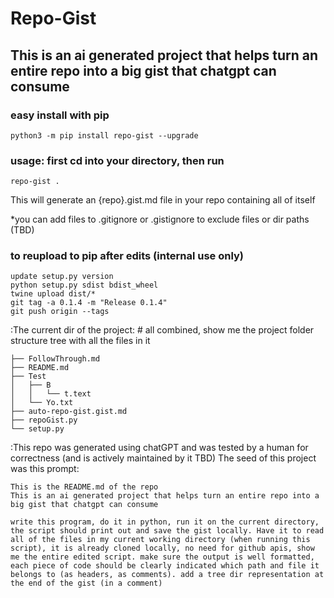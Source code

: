 # Repo-Gist
## This is an ai generated project that helps turn an entire repo into a big gist that chatgpt can consume

### easy install with pip
```
python3 -m pip install repo-gist --upgrade
```

### usage: first cd into your directory, then run 
```
repo-gist .
```

This will generate an {repo}.gist.md file in your repo containing all of itself

*you can add files to .gitignore or .gistignore to exclude files or dir paths (TBD)

### to reupload to pip after edits (internal use only)
```
update setup.py version
python setup.py sdist bdist_wheel
twine upload dist/*
git tag -a 0.1.4 -m "Release 0.1.4"
git push origin --tags
```

:The current dir of the project: # all combined, show me the project folder structure tree with all the files in it
```
├── FollowThrough.md
├── README.md
├── Test
│   ├── B
│   │   └── t.text
│   └── Yo.txt
├── auto-repo-gist.gist.md
├── repoGist.py
└── setup.py
```

:This repo was generated using chatGPT and was tested by a human for correctness (and is actively maintained by it TBD) The seed of this project was this prompt:
```
This is the README.md of the repo
This is an ai generated project that helps turn an entire repo into a big gist that chatgpt can consume

write this program, do it in python, run it on the current directory, the script should print out and save the gist locally. Have it to read all of the files in my current working directory (when running this script), it is already cloned locally, no need for github apis, show me the entire edited script. make sure the output is well formatted, each piece of code should be clearly indicated which path and file it belongs to (as headers, as comments). add a tree dir representation at the end of the gist (in a comment)
```



